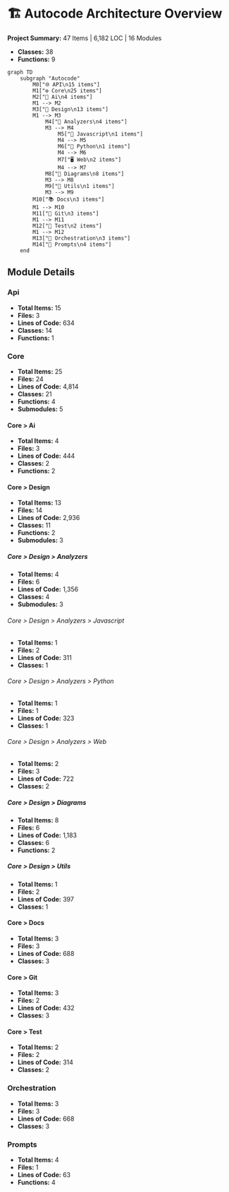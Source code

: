 # 🏗️ Autocode Architecture Overview

**Project Summary:** 47 Items | 6,182 LOC | 16 Modules

- **Classes:** 38
- **Functions:** 9

```mermaid
graph TD
    subgraph "Autocode"
        M0["🌐 API\n15 items"]
        M1["⚙️ Core\n25 items"]
        M2["📁 Ai\n4 items"]
        M1 --> M2
        M3["📁 Design\n13 items"]
        M1 --> M3
            M4["📁 Analyzers\n4 items"]
            M3 --> M4
                M5["📁 Javascript\n1 items"]
                M4 --> M5
                M6["📁 Python\n1 items"]
                M4 --> M6
                M7["🖥️ Web\n2 items"]
                M4 --> M7
            M8["📁 Diagrams\n8 items"]
            M3 --> M8
            M9["🔧 Utils\n1 items"]
            M3 --> M9
        M10["📚 Docs\n3 items"]
        M1 --> M10
        M11["📁 Git\n3 items"]
        M1 --> M11
        M12["🧪 Test\n2 items"]
        M1 --> M12
        M13["📁 Orchestration\n3 items"]
        M14["📁 Prompts\n4 items"]
    end

```

## Module Details

### Api
- **Total Items:** 15
- **Files:** 3
- **Lines of Code:** 634
- **Classes:** 14
- **Functions:** 1

### Core
- **Total Items:** 25
- **Files:** 24
- **Lines of Code:** 4,814
- **Classes:** 21
- **Functions:** 4
- **Submodules:** 5

#### Core > Ai
- **Total Items:** 4
- **Files:** 3
- **Lines of Code:** 444
- **Classes:** 2
- **Functions:** 2

#### Core > Design
- **Total Items:** 13
- **Files:** 14
- **Lines of Code:** 2,936
- **Classes:** 11
- **Functions:** 2
- **Submodules:** 3

##### Core > Design > Analyzers
- **Total Items:** 4
- **Files:** 6
- **Lines of Code:** 1,356
- **Classes:** 4
- **Submodules:** 3

###### Core > Design > Analyzers > Javascript
- **Total Items:** 1
- **Files:** 2
- **Lines of Code:** 311
- **Classes:** 1

###### Core > Design > Analyzers > Python
- **Total Items:** 1
- **Files:** 1
- **Lines of Code:** 323
- **Classes:** 1

###### Core > Design > Analyzers > Web
- **Total Items:** 2
- **Files:** 3
- **Lines of Code:** 722
- **Classes:** 2

##### Core > Design > Diagrams
- **Total Items:** 8
- **Files:** 6
- **Lines of Code:** 1,183
- **Classes:** 6
- **Functions:** 2

##### Core > Design > Utils
- **Total Items:** 1
- **Files:** 2
- **Lines of Code:** 397
- **Classes:** 1

#### Core > Docs
- **Total Items:** 3
- **Files:** 3
- **Lines of Code:** 688
- **Classes:** 3

#### Core > Git
- **Total Items:** 3
- **Files:** 2
- **Lines of Code:** 432
- **Classes:** 3

#### Core > Test
- **Total Items:** 2
- **Files:** 2
- **Lines of Code:** 314
- **Classes:** 2

### Orchestration
- **Total Items:** 3
- **Files:** 3
- **Lines of Code:** 668
- **Classes:** 3

### Prompts
- **Total Items:** 4
- **Files:** 1
- **Lines of Code:** 63
- **Functions:** 4

